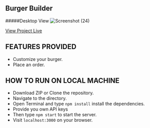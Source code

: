 ## Burger Builder

#####Desktop View
![Screenshot (24)](https://user-images.githubusercontent.com/49039193/79064781-7582d280-7cc9-11ea-8ffd-6e45d522bc5d.png)

[View Project Live](https://burger-builder-a9048.web.app/)

## FEATURES PROVIDED
      
- Customize your burger.
- Place an order.

## HOW TO RUN ON LOCAL MACHINE

- Download ZIP or Clone the repository.
- Navigate to the directory.
- Open Terminal and type `npm install` install the dependencies.
- Provide you own API keys 
- Then type `npm start` to start the server.
- Visit `localhost:3000` on your browser.
